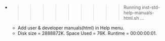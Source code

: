 * >>>>>>>>> Running inst-std-help-manuals-html.sh ...
  * Add user & developer manuals(html) in Help menu.
  * Disk size = 2888872K. Space Used = 76K. Runtime = 00:00:00:01.
